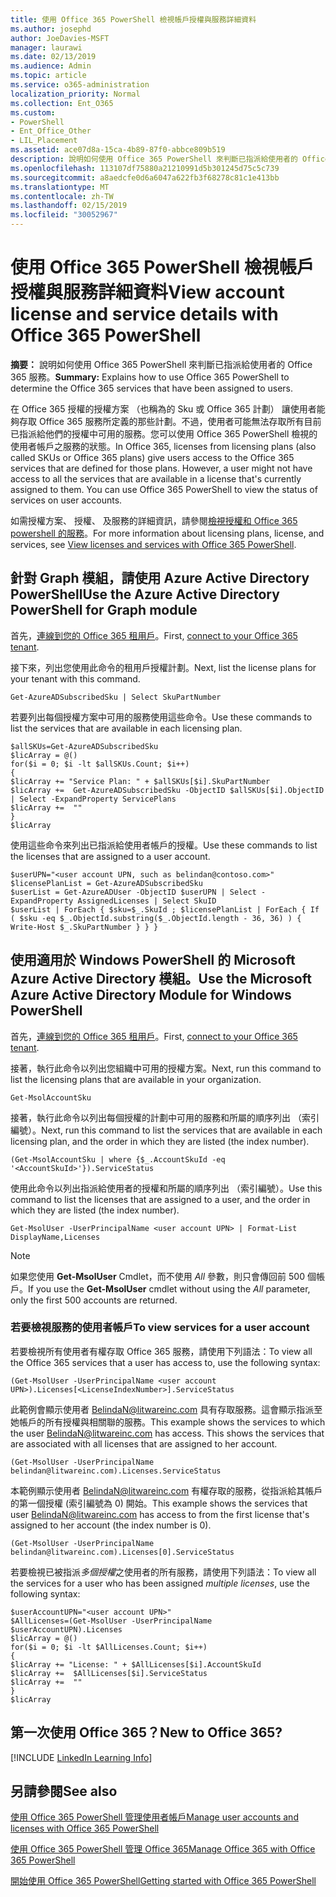 ```yaml
---
title: 使用 Office 365 PowerShell 檢視帳戶授權與服務詳細資料
ms.author: josephd
author: JoeDavies-MSFT
manager: laurawi
ms.date: 02/13/2019
ms.audience: Admin
ms.topic: article
ms.service: o365-administration
localization_priority: Normal
ms.collection: Ent_O365
ms.custom:
- PowerShell
- Ent_Office_Other
- LIL_Placement
ms.assetid: ace07d8a-15ca-4b89-87f0-abbce809b519
description: 說明如何使用 Office 365 PowerShell 來判斷已指派給使用者的 Office 365 服務。
ms.openlocfilehash: 113107df75880a21210991d5b301245d75c5c739
ms.sourcegitcommit: a8aedcfe0d6a6047a622fb3f68278c81c1e413bb
ms.translationtype: MT
ms.contentlocale: zh-TW
ms.lasthandoff: 02/15/2019
ms.locfileid: "30052967"
---
```

# <a name="view-account-license-and-service-details-with-office-365-powershell"></a><span data-ttu-id="6fa15-103">使用 Office 365 PowerShell 檢視帳戶授權與服務詳細資料</span><span class="sxs-lookup"><span data-stu-id="6fa15-103">View account license and service details with Office 365 PowerShell</span></span>

<span data-ttu-id="6fa15-104">**摘要：** 說明如何使用 Office 365 PowerShell 來判斷已指派給使用者的 Office 365 服務。</span><span class="sxs-lookup"><span data-stu-id="6fa15-104">**Summary:** Explains how to use Office 365 PowerShell to determine the Office 365 services that have been assigned to users.</span></span>
  
<span data-ttu-id="6fa15-p101">在 Office 365 授權的授權方案 （也稱為的 Sku 或 Office 365 計劃） 讓使用者能夠存取 Office 365 服務所定義的那些計劃。不過，使用者可能無法存取所有目前已指派給他們的授權中可用的服務。您可以使用 Office 365 PowerShell 檢視的使用者帳戶之服務的狀態。</span><span class="sxs-lookup"><span data-stu-id="6fa15-p101">In Office 365, licenses from licensing plans (also called SKUs or Office 365 plans) give users access to the Office 365 services that are defined for those plans. However, a user might not have access to all the services that are available in a license that's currently assigned to them. You can use Office 365 PowerShell to view the status of services on user accounts.</span></span> 

<span data-ttu-id="6fa15-108">如需授權方案、 授權、 及服務的詳細資訊，請參閱[檢視授權和 Office 365 powershell 的服務](view-licenses-and-services-with-office-365-powershell.md)。</span><span class="sxs-lookup"><span data-stu-id="6fa15-108">For more information about licensing plans, license, and services, see [View licenses and services with Office 365 PowerShell](view-licenses-and-services-with-office-365-powershell.md).</span></span>

## <a name="use-the-azure-active-directory-powershell-for-graph-module"></a><span data-ttu-id="6fa15-109">針對 Graph 模組，請使用 Azure Active Directory PowerShell</span><span class="sxs-lookup"><span data-stu-id="6fa15-109">Use the Azure Active Directory PowerShell for Graph module</span></span>

<span data-ttu-id="6fa15-110">首先，[連線到您的 Office 365 租用戶](connect-to-office-365-powershell.md#connect-with-the-azure-active-directory-powershell-for-graph-module)。</span><span class="sxs-lookup"><span data-stu-id="6fa15-110">First, [connect to your Office 365 tenant](connect-to-office-365-powershell.md#connect-with-the-azure-active-directory-powershell-for-graph-module).</span></span>
  
<span data-ttu-id="6fa15-111">接下來，列出您使用此命令的租用戶授權計劃。</span><span class="sxs-lookup"><span data-stu-id="6fa15-111">Next, list the license plans for your tenant with this command.</span></span>

```
Get-AzureADSubscribedSku | Select SkuPartNumber
```

<span data-ttu-id="6fa15-112">若要列出每個授權方案中可用的服務使用這些命令。</span><span class="sxs-lookup"><span data-stu-id="6fa15-112">Use these commands to list the services that are available in each licensing plan.</span></span>

```
$allSKUs=Get-AzureADSubscribedSku
$licArray = @()
for($i = 0; $i -lt $allSKUs.Count; $i++)
{
$licArray += "Service Plan: " + $allSKUs[$i].SkuPartNumber
$licArray +=  Get-AzureADSubscribedSku -ObjectID $allSKUs[$i].ObjectID | Select -ExpandProperty ServicePlans
$licArray +=  ""
}
$licArray
````

<span data-ttu-id="6fa15-113">使用這些命令來列出已指派給使用者帳戶的授權。</span><span class="sxs-lookup"><span data-stu-id="6fa15-113">Use these commands to list the licenses that are assigned to a user account.</span></span>

````
$userUPN="<user account UPN, such as belindan@contoso.com>"
$licensePlanList = Get-AzureADSubscribedSku
$userList = Get-AzureADUser -ObjectID $userUPN | Select -ExpandProperty AssignedLicenses | Select SkuID 
$userList | ForEach { $sku=$_.SkuId ; $licensePlanList | ForEach { If ( $sku -eq $_.ObjectId.substring($_.ObjectId.length - 36, 36) ) { Write-Host $_.SkuPartNumber } } }
````

## <a name="use-the-microsoft-azure-active-directory-module-for-windows-powershell"></a><span data-ttu-id="6fa15-114">使用適用於 Windows PowerShell 的 Microsoft Azure Active Directory 模組。</span><span class="sxs-lookup"><span data-stu-id="6fa15-114">Use the Microsoft Azure Active Directory Module for Windows PowerShell</span></span>

<span data-ttu-id="6fa15-115">首先，[連線到您的 Office 365 租用戶](connect-to-office-365-powershell.md#connect-with-the-microsoft-azure-active-directory-module-for-windows-powershell)。</span><span class="sxs-lookup"><span data-stu-id="6fa15-115">First, [connect to your Office 365 tenant](connect-to-office-365-powershell.md#connect-with-the-microsoft-azure-active-directory-module-for-windows-powershell).</span></span>

<span data-ttu-id="6fa15-116">接著，執行此命令以列出您組織中可用的授權方案。</span><span class="sxs-lookup"><span data-stu-id="6fa15-116">Next, run this command to list the licensing plans that are available in your organization.</span></span> 

```
Get-MsolAccountSku
```

<span data-ttu-id="6fa15-117">接著，執行此命令以列出每個授權的計劃中可用的服務和所屬的順序列出 （索引編號）。</span><span class="sxs-lookup"><span data-stu-id="6fa15-117">Next, run this command to list the services that are available in each licensing plan, and the order in which they are listed (the index number).</span></span>

````
(Get-MsolAccountSku | where {$_.AccountSkuId -eq '<AccountSkuId>'}).ServiceStatus
````
  
<span data-ttu-id="6fa15-118">使用此命令以列出指派給使用者的授權和所屬的順序列出 （索引編號）。</span><span class="sxs-lookup"><span data-stu-id="6fa15-118">Use this command to list the licenses that are assigned to a user, and the order in which they are listed (the index number).</span></span>

````
Get-MsolUser -UserPrincipalName <user account UPN> | Format-List DisplayName,Licenses
````

>[!Note]
><span data-ttu-id="6fa15-119">如果您使用 **Get-MsolUser** Cmdlet，而不使用 _All_ 參數，則只會傳回前 500 個帳戶。</span><span class="sxs-lookup"><span data-stu-id="6fa15-119">If you use the **Get-MsolUser** cmdlet without using the _All_ parameter, only the first 500 accounts are returned.</span></span>
>
   

### <a name="to-view-services-for-a-user-account"></a><span data-ttu-id="6fa15-120">若要檢視服務的使用者帳戶</span><span class="sxs-lookup"><span data-stu-id="6fa15-120">To view services for a user account</span></span>

<span data-ttu-id="6fa15-121">若要檢視所有使用者有權存取 Office 365 服務，請使用下列語法：</span><span class="sxs-lookup"><span data-stu-id="6fa15-121">To view all the Office 365 services that a user has access to, use the following syntax:</span></span>
  
```
(Get-MsolUser -UserPrincipalName <user account UPN>).Licenses[<LicenseIndexNumber>].ServiceStatus
```

<span data-ttu-id="6fa15-p102">此範例會顯示使用者 BelindaN@litwareinc.com 具有存取服務。這會顯示指派至她帳戶的所有授權與相關聯的服務。</span><span class="sxs-lookup"><span data-stu-id="6fa15-p102">This example shows the services to which the user BelindaN@litwareinc.com has access. This shows the services that are associated with all licenses that are assigned to her account.</span></span>
  
```
(Get-MsolUser -UserPrincipalName belindan@litwareinc.com).Licenses.ServiceStatus
```

<span data-ttu-id="6fa15-124">本範例顯示使用者 BelindaN@litwareinc.com 有權存取的服務，從指派給其帳戶的第一個授權 (索引編號為 0) 開始。</span><span class="sxs-lookup"><span data-stu-id="6fa15-124">This example shows the services that user BelindaN@litwareinc.com has access to from the first license that's assigned to her account (the index number is 0).</span></span>
  
```
(Get-MsolUser -UserPrincipalName belindan@litwareinc.com).Licenses[0].ServiceStatus
```

<span data-ttu-id="6fa15-125">若要檢視已被指派*多個授權*之使用者的所有服務，請使用下列語法：</span><span class="sxs-lookup"><span data-stu-id="6fa15-125">To view all the services for a user who has been assigned *multiple licenses*, use the following syntax:</span></span>

```
$userAccountUPN="<user account UPN>"
$AllLicenses=(Get-MsolUser -UserPrincipalName $userAccountUPN).Licenses
$licArray = @()
for($i = 0; $i -lt $AllLicenses.Count; $i++)
{
$licArray += "License: " + $AllLicenses[$i].AccountSkuId
$licArray +=  $AllLicenses[$i].ServiceStatus
$licArray +=  ""
}
$licArray
```

  
## <a name="new-to-office-365"></a><span data-ttu-id="6fa15-126">第一次使用 Office 365？</span><span class="sxs-lookup"><span data-stu-id="6fa15-126">New to Office 365?</span></span>

[!INCLUDE [LinkedIn Learning Info](../common/office/linkedin-learning-info.md)]

## <a name="see-also"></a><span data-ttu-id="6fa15-127">另請參閱</span><span class="sxs-lookup"><span data-stu-id="6fa15-127">See also</span></span>

[<span data-ttu-id="6fa15-128">使用 Office 365 PowerShell 管理使用者帳戶</span><span class="sxs-lookup"><span data-stu-id="6fa15-128">Manage user accounts and licenses with Office 365 PowerShell</span></span>](manage-user-accounts-and-licenses-with-office-365-powershell.md)
  
[<span data-ttu-id="6fa15-129">使用 Office 365 PowerShell 管理 Office 365</span><span class="sxs-lookup"><span data-stu-id="6fa15-129">Manage Office 365 with Office 365 PowerShell</span></span>](manage-office-365-with-office-365-powershell.md)
  
[<span data-ttu-id="6fa15-130">開始使用 Office 365 PowerShell</span><span class="sxs-lookup"><span data-stu-id="6fa15-130">Getting started with Office 365 PowerShell</span></span>](getting-started-with-office-365-powershell.md)
